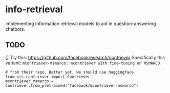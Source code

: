 # info-retrieval
Implementing information retrieval models to aid in question-answering chatbots. 

## TODO

[] Try this: https://github.com/facebookresearch/contriever
Specifically this variant: `mcontriever-msmarco: mcontriever with fine-tuning on MSMARCO.`

```
# from their repo. Better yet, we should use huggingface
from src.contriever import Contriever
mcontriever_msmarco = Contriever.from_pretrained("facebook/mcontriever-msmarco")

```
